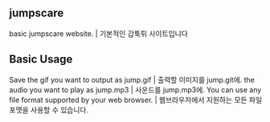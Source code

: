 ## jumpscare
basic jumpscare website. | 기본적인 갑툭튀 사이트입니다
## Basic Usage
Save the gif you want to output as jump.gif | 출력할 이미지를 jump.git에.
the audio you want to play as jump.mp3  | 사운드를 jump.mp3에.
You can use any file format supported by your web browser. | 웹브라우저에서 지원하는 모든 파일 포맷을 사용할 수 있습니다.
